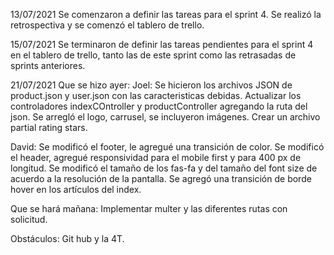 13/07/2021
Se comenzaron a definir las tareas para el sprint 4. Se realizó la retrospectiva y se comenzó el tablero de trello.

15/07/2021
Se terminaron de definir las tareas pendientes para el sprint 4 en el tablero de trello, tanto las de este sprint como las retrasadas de sprints anteriores.

21/07/2021
Que se hizo ayer:
Joel: Se hicieron los archivos JSON de product.json y user.json con las caracteristicas debidas.
Actualizar los controladores indexCOntroller y productController agregando la ruta del json.
Se arregló el logo, carrusel, se incluyeron imágenes.
Crear un archivo partial rating stars.

David:
Se modificó el footer, le agregué una transición de color.
Se modificó el header, agregué responsividad para el mobile first y para 400 px de longitud.
Se modificó el tamaño de los fas-fa y del tamaño del font size de acuerdo a la resolución de la pantalla.
Se agregó una transición de borde hover en los artículos del index.

Que se hará mañana:
Implementar multer y las diferentes rutas con solicitud.

Obstáculos:
Git hub y la 4T.



